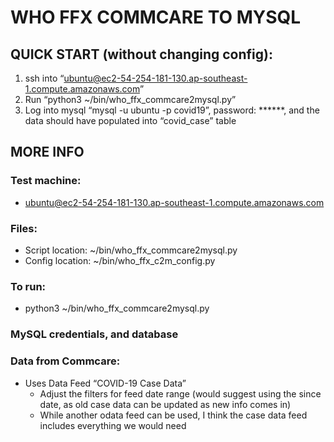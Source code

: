 # WHO FFX COMMCARE TO MYSQL

## QUICK START (without changing config):

1. ssh into “ubuntu@ec2-54-254-181-130.ap-southeast-1.compute.amazonaws.com”
2. Run “python3 ~/bin/who_ffx_commcare2mysql.py”
3. Log into mysql “mysql -u ubuntu -p covid19”, password: ******, and the data should have populated into “covid_case” table

## MORE INFO

### Test machine:
* ubuntu@ec2-54-254-181-130.ap-southeast-1.compute.amazonaws.com

### Files:
* Script location: ~/bin/who_ffx_commcare2mysql.py
* Config location: ~/bin/who_ffx_c2m_config.py

### To run:
* python3 ~/bin/who_ffx_commcare2mysql.py

### MySQL credentials, and database

### Data from Commcare:
* Uses Data Feed “COVID-19 Case Data”
    * Adjust the filters for feed date range (would suggest using the since date, as old case data can be updated as new info comes in)
    * While another odata feed can be used, I think the case data feed includes everything we would need


